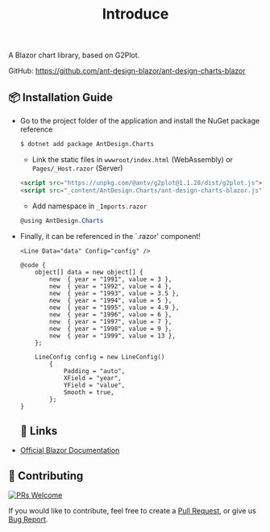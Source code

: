 ﻿---
category: Charts
type: Docs
title: Introduce
cols: 1
cover: 
---

A Blazor chart library, based on G2Plot.

GitHub: https://github.com/ant-design-blazor/ant-design-charts-blazor

## 📦 Installation Guide

- Go to the project folder of the application and install the NuGet package reference

  ```bash
  $ dotnet add package AntDesign.Charts
  ```
  
  - Link the static files in `wwwroot/index.html` (WebAssembly) or `Pages/_Host.razor` (Server)

  ```html
  <script src="https://unpkg.com/@antv/g2plot@1.1.28/dist/g2plot.js"></script>
  <script src="_content/AntDesign.Charts/ant-design-charts-blazor.js"></script>
  ```
  
  - Add namespace in `_Imports.razor`

  ```csharp
  @using AntDesign.Charts
  ```
  
- Finally, it can be referenced in the `.razor' component!

  ```razor
  <Line Data="data" Config="config" />

  @code {
      object[] data = new object[] {
          new  { year = "1991", value = 3 },
          new  { year = "1992", value = 4 },
          new  { year = "1993", value = 3.5 },
          new  { year = "1994", value = 5 },
          new  { year = "1995", value = 4.9 },
          new  { year = "1996", value = 6 },
          new  { year = "1997", value = 7 },
          new  { year = "1998", value = 9 },
          new  { year = "1999", value = 13 },
      };

      LineConfig config = new LineConfig()
          {
              Padding = "auto",
              XField = "year",
              YField = "value",
              Smooth = true,
          };
  }
  ```
  
  ## 🔗 Links

- [Official Blazor Documentation](https://blazor.net)


## 🤝 Contributing

[![PRs Welcome](https://img.shields.io/badge/PRs-welcome-brightgreen.svg?style=flat-square)](https://github.com/ant-design-blazor/ant-design-charts-blazor/pulls)

If you would like to contribute, feel free to create a [Pull Request](https://github.com/ant-design-blazor/ant-design-charts-blazor/pulls), or give us [Bug Report](https://github.com/ant-design-blazor/ant-design-charts-blazor/issues/new).
